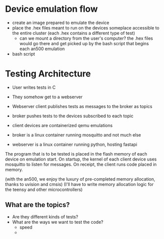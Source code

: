 # Device emulation flow
   - create an image prepared to emulate the device
   - place the .hex files meant to run on the devices someplace accessible to the entire cluster 
      (each .hex contains a different type of test)
      - can we mount a directory from the user's computer? the .hex files would go there and get picked up by the bash script that begins each an500 emulation
   - bash script 




# Testing Architecture

 - User writes tests in C 
 - They somehow get to a webserver
 - Webserver client publishes tests as messages to the broker as topics
 - broker pushes tests to the devices subscribed to each topic


- client devices are containerized qemu emulations
- broker is a linux container running mosquitto and not much else
- webserver is a linux container running python, hosting fastapi


The program that is to be tested is placed in the flash memory of each device on emulation start.
On startup, the kernel of each client device uses mosquitto to listen for messages. On receipt, the client runs code placed in memory.

(with the an500, we enjoy the luxury of pre-completed memory allocation, thanks to uvision and cmsis)
(I'll have to write memory allocation logic for the teensy and other microcontrollers)

## What are the topics?

 - Are they different kinds of tests?
 - What are the ways we want to test the code?
    - speed
    - 